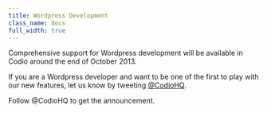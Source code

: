 ```yaml
---
title: Wordpress Development
class_name: docs
full_width: true
---
```


Comprehensive support for Wordpress development will be available in Codio around the end of October 2013. 

If you are a Wordpress developer and want to be one of the first to play with our new features, let us know by tweeting [@CodioHQ](http://twitter.com/home/?status=%40CodioHQ%20I%20want%20to%20develop%20Wordpress%20applications%20in%20Codio.).

Follow @CodioHQ to get the announcement.



